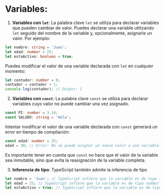 # Variables:

1. **Variables con `let`**: La palabra clave `let` se utiliza para declarar variables que pueden cambiar de valor. Puedes declarar una variable utilizando `let` seguido del nombre de la variable y, opcionalmente, asignarle un valor. Por ejemplo:

```typescript
let nombre: string = 'Juan';
let edad: number = 25;
let estaActivo: boolean = true;
```

Puedes modificar el valor de una variable declarada con `let` en cualquier momento:

```typescript
let contador: number = 0;
contador = contador + 1;
console.log(contador); // Output: 1
```

2. **Variables con `const`**: La palabra clave `const` se utiliza para declarar variables cuyo valor no puede cambiar una vez asignado.

```typescript
const PI: number = 3.14;
const SALUDO: string = 'Hola';
```

Intentar modificar el valor de una variable declarada con `const` generará un error en tiempo de compilación:

```typescript
const edad: number = 25;
edad = 30; // Error: No se puede asignar un nuevo valor a una variable constante
```

Es importante tener en cuenta que `const` no hace que el valor de la variable sea inmutable, sino que evita la reasignación de la variable completa.

3. **Inferencia de tipo**: TypeScript también admite la inferencia de tipo

```typescript
let nombre = 'Juan'; // TypeScript infiere que la variable es de tipo string
let edad = 25; // TypeScript infiere que la variable es de tipo number
let estaActivo = true; // TypeScript infiere que la variable es de tipo boolean
```